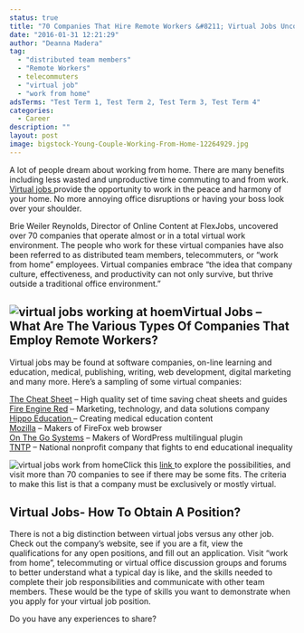 ```yaml
---
status: true
title: "70 Companies That Hire Remote Workers &#8211; Virtual Jobs Uncovered"
date: "2016-01-31 12:21:29"
author: "Deanna Madera"
tag:
  - "distributed team members"
  - "Remote Workers"
  - telecommuters
  - "virtual job"
  - "work from home"
adsTerms: "Test Term 1, Test Term 2, Test Term 3, Test Term 4"
categories:
  - Career
description: ""
layout: post
image: bigstock-Young-Couple-Working-From-Home-12264929.jpg
---
```


A lot of people dream about working from home. There are many benefits including less wasted and unproductive time commuting to and from work. [Virtual jobs ](/the-virtual-office-and-why-youre-missing-out)provide the opportunity to work in the peace and harmony of your home. No more annoying office disruptions or having your boss look over your shoulder.

Brie Weiler Reynolds, Director of Online Content at FlexJobs, uncovered over 70 companies that operate almost or in a total virtual work environment. The people who work for these virtual companies have also been referred to as distributed team members, telecommuters, or “work from home” employees. Virtual companies embrace “the idea that company culture, effectiveness, and productivity can not only survive, but thrive outside a traditional office environment.”

## ![virtual jobs working at hoem](/posts/bigstock-Mother-working-in-home-office-94483265.jpg)Virtual Jobs – What Are The Various Types Of Companies That Employ Remote Workers?

Virtual jobs may be found at software companies, on-line learning and education, medical, publishing, writing, web development, digital marketing and many more. Here’s a sampling of some virtual companies:

[The Cheat Sheet](https://www.cheatsheet.com/jobs/?ref=FL) – High quality set of time saving cheat sheets and guides  
[Fire Engine Red](https://fire-engine-red.com/about/) – Marketing, technology, and data solutions company  
[Hippo Education ](https://www.careers.hippoed.com/)– Creating medical education content  
[Mozilla](https://careers.mozilla.org/en-US/) – Makers of FireFox web browser  
[On The Go Systems](https://www.onthegosystems.com/jobs/) – Makers of WordPress multilingual plugin  
[TNTP](https://tntp.org/join) – National nonprofit company that fights to end educational inequality

![virtual jobs work from home](/posts/bigstock-Portrait-of-businesswoman-work-50270465.jpg)Click this [link ](https://www.flexjobs.com/blog/post/76-virtual-companies-and-distributed-teams/)to explore the possibilities, and visit more than 70 companies to see if there may be some fits. The criteria to make this list is that a company must be exclusively or mostly virtual.

## Virtual Jobs- How To Obtain A Position?

There is not a big distinction between virtual jobs versus any other job. Check out the company’s website, see if you are a fit, view the qualifications for any open positions, and fill out an application. Visit “work from home”, telecommuting or virtual office discussion groups and forums to better understand what a typical day is like, and the skills needed to complete their job responsibilities and communicate with other team members. These would be the type of skills you want to demonstrate when you apply for your virtual job position.

Do you have any experiences to share?
